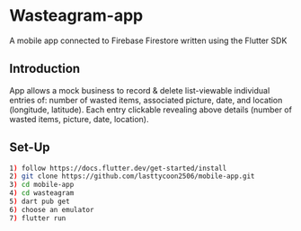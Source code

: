 # Wasteagram-app
A mobile app connected to Firebase Firestore written using the Flutter SDK
## Introduction
App allows a mock business to record & delete list-viewable individual entries of: number of wasted items, associated picture, date, and location (longitude, latitude). Each entry clickable revealing above details (number of wasted items, picture, date, location). 
## Set-Up
```bash
1) follow https://docs.flutter.dev/get-started/install
2) git clone https://github.com/lasttycoon2506/mobile-app.git
3) cd mobile-app
4) cd wasteagram
5) dart pub get
6) choose an emulator
7) flutter run
```
